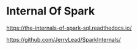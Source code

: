 # Internal Of Spark

https://the-internals-of-spark-sql.readthedocs.io/

https://github.com/JerryLead/SparkInternals/